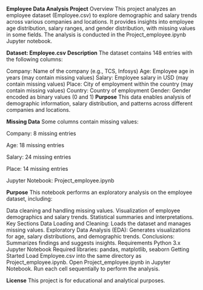 **Employee Data Analysis Project**
Overview
This project analyzes an employee dataset (Employee.csv) to explore demographic and salary trends across various companies and locations. It provides insights into employee age distribution, salary ranges, and gender distribution, with missing values in some fields. The analysis is conducted in the Project_employee.ipynb Jupyter notebook.

**Dataset: Employee.csv**
**Description**
The dataset contains 148 entries with the following columns:

Company: Name of the company (e.g., TCS, Infosys)
Age: Employee age in years (may contain missing values)
Salary: Employee salary in USD (may contain missing values)
Place: City of employment within the country (may contain missing values)
Country: Country of employment
Gender: Gender encoded as binary values (0 and 1)
**Purpose**
This data enables analysis of demographic information, salary distribution, and patterns across different companies and locations.

**Missing Data**
Some columns contain missing values:

Company: 8 missing entries

Age: 18 missing entries

Salary: 24 missing entries

Place: 14 missing entries

Jupyter Notebook: Project_employee.ipynb

**Purpose**
This notebook performs an exploratory analysis on the employee dataset, including:

Data cleaning and handling missing values.
Visualization of employee demographics and salary trends.
Statistical summaries and interpretations.
Key Sections
Data Loading and Cleaning: Loads the dataset and manages missing values.
Exploratory Data Analysis (EDA): Generates visualizations for age, salary distributions, and demographic trends.
Conclusions: Summarizes findings and suggests insights.
Requirements
Python 3.x
Jupyter Notebook
Required libraries: pandas, matplotlib, seaborn
Getting Started
Load Employee.csv into the same directory as Project_employee.ipynb.
Open Project_employee.ipynb in Jupyter Notebook.
Run each cell sequentially to perform the analysis.

**License**
This project is for educational and analytical purposes.
